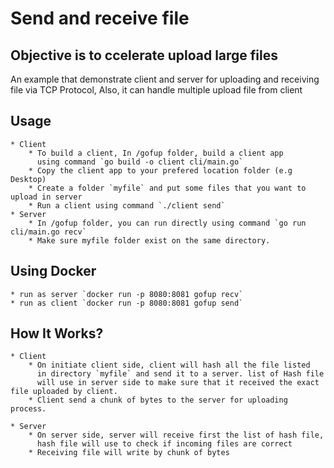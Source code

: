 # Send and receive file 
## Objective is to ccelerate upload large files

An example that demonstrate client and server for uploading and receiving 
file via TCP Protocol, Also, it can handle multiple upload file from client

## Usage
    * Client
        * To build a client, In /gofup folder, build a client app 
          using command `go build -o client cli/main.go`
        * Copy the client app to your prefered location folder (e.g Desktop)
        * Create a folder `myfile` and put some files that you want to upload in server
        * Run a client using command `./client send`
    * Server
        * In /gofup folder, you can run directly using command `go run cli/main.go recv`
        * Make sure myfile folder exist on the same directory.

## Using Docker
    * run as server `docker run -p 8080:8081 gofup recv`
    * run as client `docker run -p 8080:8081 gofup send`

## How It Works?
    * Client
        * On initiate client side, client will hash all the file listed 
          in directory `myfile` and send it to a server. list of Hash file 
          will use in server side to make sure that it received the exact file uploaded by client.
        * Client send a chunk of bytes to the server for uploading process. 

    * Server
        * On server side, server will receive first the list of hash file, 
          hash file will use to check if incoming files are correct
        * Receiving file will write by chunk of bytes


